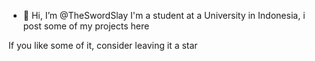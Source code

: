 - 👋 Hi, I’m @TheSwordSlay
I'm a student at a University in Indonesia, i post some of my projects here

If you like some of it, consider leaving it a star
<!---
TheSwordSlay/TheSwordSlay is a ✨ special ✨ repository because its `README.md` (this file) appears on your GitHub profile.
You can click the Preview link to take a look at your changes.
--->
